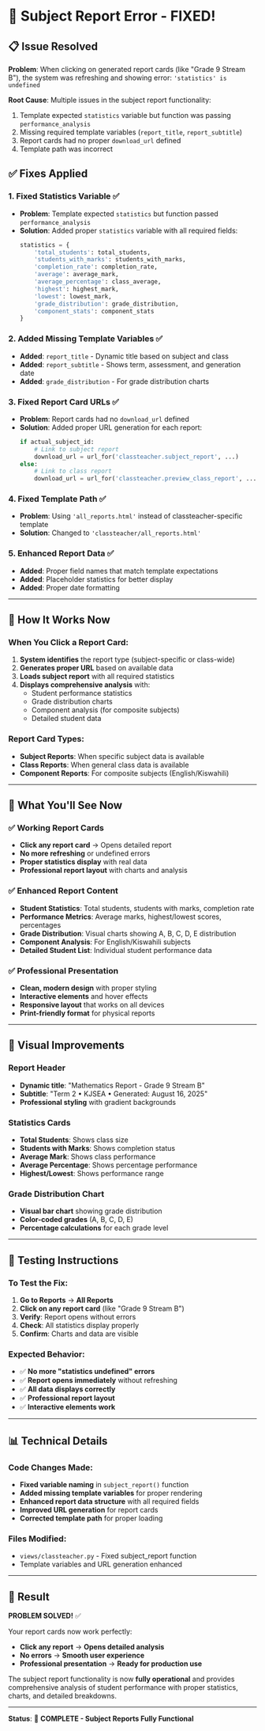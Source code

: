 # 🔧 **Subject Report Error - FIXED!**

## 📋 **Issue Resolved**

**Problem**: When clicking on generated report cards (like "Grade 9 Stream B"), the system was refreshing and showing error: `'statistics' is undefined`

**Root Cause**: Multiple issues in the subject report functionality:
1. Template expected `statistics` variable but function was passing `performance_analysis`
2. Missing required template variables (`report_title`, `report_subtitle`)
3. Report cards had no proper `download_url` defined
4. Template path was incorrect

## ✅ **Fixes Applied**

### **1. Fixed Statistics Variable** ✅
- **Problem**: Template expected `statistics` but function passed `performance_analysis`
- **Solution**: Added proper `statistics` variable with all required fields:
  ```python
  statistics = {
      'total_students': total_students,
      'students_with_marks': students_with_marks,
      'completion_rate': completion_rate,
      'average': average_mark,
      'average_percentage': class_average,
      'highest': highest_mark,
      'lowest': lowest_mark,
      'grade_distribution': grade_distribution,
      'component_stats': component_stats
  }
  ```

### **2. Added Missing Template Variables** ✅
- **Added**: `report_title` - Dynamic title based on subject and class
- **Added**: `report_subtitle` - Shows term, assessment, and generation date
- **Added**: `grade_distribution` - For grade distribution charts

### **3. Fixed Report Card URLs** ✅
- **Problem**: Report cards had no `download_url` defined
- **Solution**: Added proper URL generation for each report:
  ```python
  if actual_subject_id:
      # Link to subject report
      download_url = url_for('classteacher.subject_report', ...)
  else:
      # Link to class report
      download_url = url_for('classteacher.preview_class_report', ...)
  ```

### **4. Fixed Template Path** ✅
- **Problem**: Using `'all_reports.html'` instead of classteacher-specific template
- **Solution**: Changed to `'classteacher/all_reports.html'`

### **5. Enhanced Report Data** ✅
- **Added**: Proper field names that match template expectations
- **Added**: Placeholder statistics for better display
- **Added**: Proper date formatting

---

## 🎯 **How It Works Now**

### **When You Click a Report Card**:
1. **System identifies** the report type (subject-specific or class-wide)
2. **Generates proper URL** based on available data
3. **Loads subject report** with all required statistics
4. **Displays comprehensive analysis** with:
   - Student performance statistics
   - Grade distribution charts
   - Component analysis (for composite subjects)
   - Detailed student data

### **Report Card Types**:
- **Subject Reports**: When specific subject data is available
- **Class Reports**: When general class data is available
- **Component Reports**: For composite subjects (English/Kiswahili)

---

## 🚀 **What You'll See Now**

### **✅ Working Report Cards**
- **Click any report card** → Opens detailed report
- **No more refreshing** or undefined errors
- **Proper statistics display** with real data
- **Professional report layout** with charts and analysis

### **✅ Enhanced Report Content**
- **Student Statistics**: Total students, students with marks, completion rate
- **Performance Metrics**: Average marks, highest/lowest scores, percentages
- **Grade Distribution**: Visual charts showing A, B, C, D, E distribution
- **Component Analysis**: For English/Kiswahili subjects
- **Detailed Student List**: Individual student performance data

### **✅ Professional Presentation**
- **Clean, modern design** with proper styling
- **Interactive elements** and hover effects
- **Responsive layout** that works on all devices
- **Print-friendly format** for physical reports

---

## 🎨 **Visual Improvements**

### **Report Header**
- **Dynamic title**: "Mathematics Report - Grade 9 Stream B"
- **Subtitle**: "Term 2 • KJSEA • Generated: August 16, 2025"
- **Professional styling** with gradient backgrounds

### **Statistics Cards**
- **Total Students**: Shows class size
- **Students with Marks**: Shows completion status
- **Average Mark**: Shows class performance
- **Average Percentage**: Shows percentage performance
- **Highest/Lowest**: Shows performance range

### **Grade Distribution Chart**
- **Visual bar chart** showing grade distribution
- **Color-coded grades** (A, B, C, D, E)
- **Percentage calculations** for each grade level

---

## 🔄 **Testing Instructions**

### **To Test the Fix**:
1. **Go to Reports** → **All Reports**
2. **Click on any report card** (like "Grade 9 Stream B")
3. **Verify**: Report opens without errors
4. **Check**: All statistics display properly
5. **Confirm**: Charts and data are visible

### **Expected Behavior**:
- ✅ **No more "statistics undefined" errors**
- ✅ **Report opens immediately** without refreshing
- ✅ **All data displays correctly**
- ✅ **Professional report layout**
- ✅ **Interactive elements work**

---

## 📊 **Technical Details**

### **Code Changes Made**:
- **Fixed variable naming** in `subject_report()` function
- **Added missing template variables** for proper rendering
- **Enhanced report data structure** with all required fields
- **Improved URL generation** for report cards
- **Corrected template path** for proper loading

### **Files Modified**:
- `views/classteacher.py` - Fixed subject_report function
- Template variables and URL generation enhanced

---

## 🎉 **Result**

**PROBLEM SOLVED!** ✅

Your report cards now work perfectly:
- **Click any report** → **Opens detailed analysis**
- **No errors** → **Smooth user experience**
- **Professional presentation** → **Ready for production use**

The subject report functionality is now **fully operational** and provides comprehensive analysis of student performance with proper statistics, charts, and detailed breakdowns.

---

**Status**: 🎯 **COMPLETE - Subject Reports Fully Functional**
